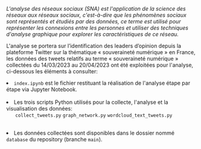 <em> L'analyse des réseaux sociaux (SNA) est l'application de la science des réseaux aux réseaux sociaux, c'est-à-dire que les phénomènes sociaux sont représentés et étudiés par des données, ce terme est utilisé pour représenter les connexions entre les personnes et utiliser des techniques d'analyse graphique pour explorer les caractéristiques de ce réseau. </em>

L'analyse se portera sur l’identification des leaders d’opinion depuis la plateforme Twitter sur la thématique « souveraineté numérique » en France, les données des tweets relatifs au terme « souveraineté numérique » collectées du 14/03/2023 au 20/04/2023 ont été exploitées pour l'analyse, ci-dessous les éléments à consulter:

<li> <code>index.ipynb</code> est le fichier restituant la réalisation de l'analyse étape par étape via Jupyter Notebook. </li>  
<br>
<li> Les trois scripts Python utilisés pour la collecte, l'analyse et la visualisation des données:
 <ul> <code>collect_tweets.py</code>  
<code>graph_network.py</code>  
<code>wordcloud_text_tweets.py</code> </ul> 
</li>
<br>
<li> Les données collectées sont disponibles dans le dossier nommé <code>database</code> du repository (branche <code>main</code>). </li>
